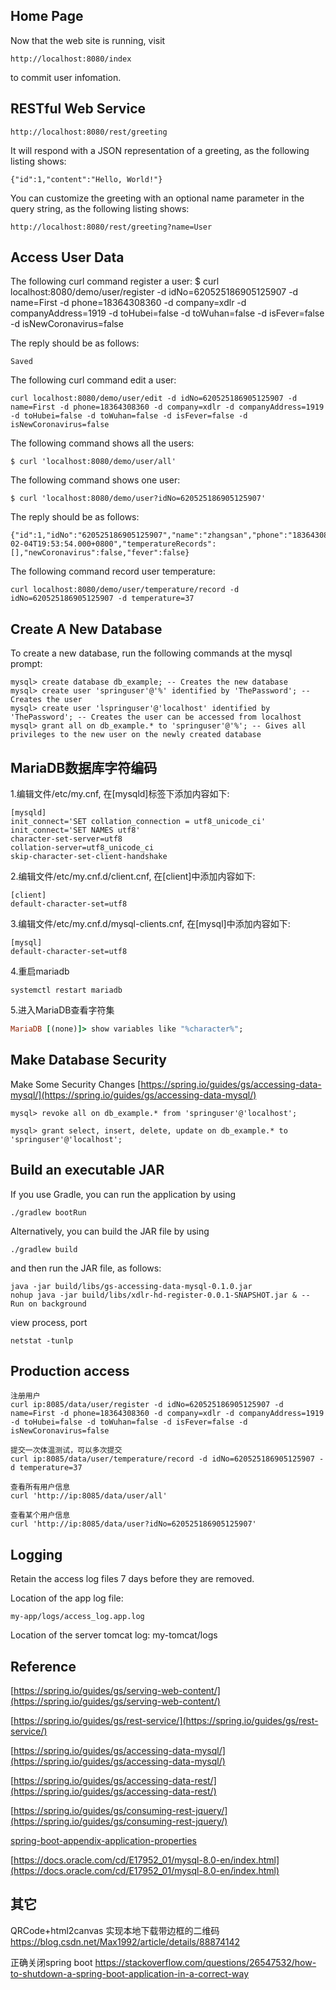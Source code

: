 
## Home Page ##

Now that the web site is running, visit 

    http://localhost:8080/index

to commit user infomation.

## RESTful Web Service ##

    http://localhost:8080/rest/greeting

It will respond with a JSON representation of a greeting, as the following listing shows:

    {"id":1,"content":"Hello, World!"}

You can customize the greeting with an optional name parameter in the query string, as the following listing shows:

    http://localhost:8080/rest/greeting?name=User

## Access User Data ##

The following curl command register a user:
    $ curl localhost:8080/demo/user/register -d idNo=620525186905125907 -d name=First -d phone=18364308360 -d company=xdlr -d companyAddress=1919 -d toHubei=false -d toWuhan=false -d isFever=false -d isNewCoronavirus=false

The reply should be as follows:

    Saved

The following curl command edit a user:

    curl localhost:8080/demo/user/edit -d idNo=620525186905125907 -d name=First -d phone=18364308360 -d company=xdlr -d companyAddress=1919 -d toHubei=false -d toWuhan=false -d isFever=false -d isNewCoronavirus=false

The following command shows all the users:
    
    $ curl 'localhost:8080/demo/user/all'

The following command shows one user:

    $ curl 'localhost:8080/demo/user?idNo=620525186905125907'

The reply should be as follows:

    {"id":1,"idNo":"620525186905125907","name":"zhangsan","phone":"18364308360","company":"xdlr","companyAddress":"1919","toHubei":false,"toWuhan":false,"registerTime":"2020-02-04T19:53:54.000+0800","temperatureRecords":[],"newCoronavirus":false,"fever":false}

The following command record user temperature:

    curl localhost:8080/demo/user/temperature/record -d idNo=620525186905125907 -d temperature=37

## Create A New Database ##

To create a new database, run the following commands at the mysql prompt:

    mysql> create database db_example; -- Creates the new database
    mysql> create user 'springuser'@'%' identified by 'ThePassword'; -- Creates the user
    mysql> create user 'lspringuser'@'localhost' identified by 'ThePassword'; -- Creates the user can be accessed from localhost
    mysql> grant all on db_example.* to 'springuser'@'%'; -- Gives all privileges to the new user on the newly created database

## MariaDB数据库字符编码 ##

1.编辑文件/etc/my.cnf, 在[mysqld]标签下添加内容如下:

```
[mysqld]
init_connect='SET collation_connection = utf8_unicode_ci'
init_connect='SET NAMES utf8'
character-set-server=utf8
collation-server=utf8_unicode_ci
skip-character-set-client-handshake
```

2.编辑文件/etc/my.cnf.d/client.cnf, 在[client]中添加内容如下:

```
[client]
default-character-set=utf8
```

3.编辑文件/etc/my.cnf.d/mysql-clients.cnf, 在[mysql]中添加内容如下:

```
[mysql]
default-character-set=utf8
```

4.重启mariadb

```undefined
systemctl restart mariadb
```

5.进入MariaDB查看字符集

```ruby
MariaDB [(none)]> show variables like "%character%";
```

## Make Database Security ##

Make Some Security Changes [https://spring.io/guides/gs/accessing-data-mysql/](https://spring.io/guides/gs/accessing-data-mysql/)

    mysql> revoke all on db_example.* from 'springuser'@'localhost';
    
    mysql> grant select, insert, delete, update on db_example.* to 'springuser'@'localhost';

## Build an executable JAR ##

If you use Gradle, you can run the application by using 

    ./gradlew bootRun

Alternatively, you can build the JAR file by using 

    ./gradlew build 

and then run the JAR file, as follows:

    java -jar build/libs/gs-accessing-data-mysql-0.1.0.jar
    nohup java -jar build/libs/xdlr-hd-register-0.0.1-SNAPSHOT.jar & -- Run on background

view process, port

    netstat -tunlp

## Production access ##

    注册用户
    curl ip:8085/data/user/register -d idNo=620525186905125907 -d name=First -d phone=18364308360 -d company=xdlr -d companyAddress=1919 -d toHubei=false -d toWuhan=false -d isFever=false -d isNewCoronavirus=false
    
    提交一次体温测试，可以多次提交
    curl ip:8085/data/user/temperature/record -d idNo=620525186905125907 -d temperature=37
    
    查看所有用户信息
    curl 'http://ip:8085/data/user/all'
    
    查看某个用户信息
    curl 'http://ip:8085/data/user?idNo=620525186905125907'

## Logging ##

Retain the access log files 7 days before they are removed.

Location of the app log file:

    my-app/logs/access_log.app.log

Location of the server tomcat log:
    my-tomcat/logs

## Reference ##

[https://spring.io/guides/gs/serving-web-content/](https://spring.io/guides/gs/serving-web-content/)

[https://spring.io/guides/gs/rest-service/](https://spring.io/guides/gs/rest-service/)

[https://spring.io/guides/gs/accessing-data-mysql/](https://spring.io/guides/gs/accessing-data-mysql/)

[https://spring.io/guides/gs/accessing-data-rest/](https://spring.io/guides/gs/accessing-data-rest/)

[https://spring.io/guides/gs/consuming-rest-jquery/](https://spring.io/guides/gs/consuming-rest-jquery/)

[spring-boot-appendix-application-properties](https://docs.spring.io/spring-boot/docs/current/reference/html/appendix-application-properties.html)

[https://docs.oracle.com/cd/E17952_01/mysql-8.0-en/index.html](https://docs.oracle.com/cd/E17952_01/mysql-8.0-en/index.html)

## 其它 ##

QRCode+html2canvas 实现本地下载带边框的二维码
https://blog.csdn.net/Max1992/article/details/88874142

正确关闭spring boot
https://stackoverflow.com/questions/26547532/how-to-shutdown-a-spring-boot-application-in-a-correct-way